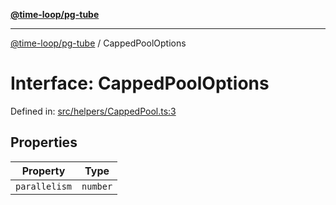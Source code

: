 [**@time-loop/pg-tube**](../README.md)

***

[@time-loop/pg-tube](../globals.md) / CappedPoolOptions

# Interface: CappedPoolOptions

Defined in: [src/helpers/CappedPool.ts:3](https://github.com/clickup/pg-tube/blob/master/src/helpers/CappedPool.ts#L3)

## Properties

| Property | Type |
| ------ | ------ |
| <a id="parallelism"></a> `parallelism` | `number` |
